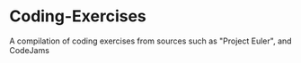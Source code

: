 # Coding-Exercises
A compilation of coding exercises from sources such as "Project Euler", and CodeJams
